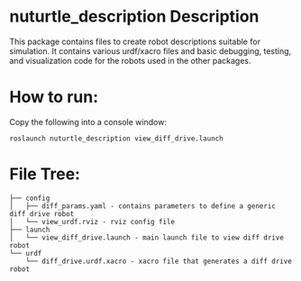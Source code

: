 # nuturtle_description Description
This package contains files to create robot descriptions suitable for simulation. It contains various urdf/xacro files and basic debugging, testing, and visualization code for the robots used in the other packages.

# How to run:
Copy the following into a console window: </br>
```
roslaunch nuturtle_description view_diff_drive.launch
```


# File Tree:

```
├── config
│   ├── diff_params.yaml - contains parameters to define a generic diff drive robot
│   └── view_urdf.rviz - rviz config file
├── launch
│   └── view_diff_drive.launch - main launch file to view diff drive robot
└── urdf
    └── diff_drive.urdf.xacro - xacro file that generates a diff drive robot
```
